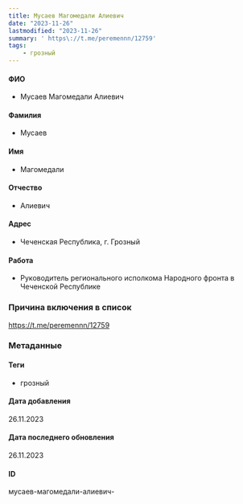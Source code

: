 ```yaml
---
title: Мусаев Магомедали Алиевич
date: "2023-11-26"
lastmodified: "2023-11-26"
summary: ' https\://t.me/peremennn/12759'
tags: 
    - грозный
---
```

<!--# pp2-->
<!--## Фигурант-->
<!--### Личные данные-->
#### ФИО
- Мусаев Магомедали Алиевич
#### Фамилия
- Мусаев
#### Имя
- Магомедали
#### Отчество
- Алиевич
#### Адрес
- Чеченская Республика, г. Грозный
#### Работа
- Руководитель регионального исполкома Народного фронта в Чеченской Республике
### Причина включения в список
https://t.me/peremennn/12759
### Метаданные
#### Теги
- грозный
#### Дата добавления
26.11.2023
#### Дата последнего обновления
26.11.2023
#### ID
мусаев-магомедали-алиевич-
<!--## END;-->
